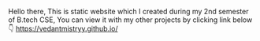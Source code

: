 Hello there, This is static website which I created during my 2nd semester of B.tech CSE,
You can view it with my other projects by clicking link below 👇
https://vedantmistryy.github.io/
